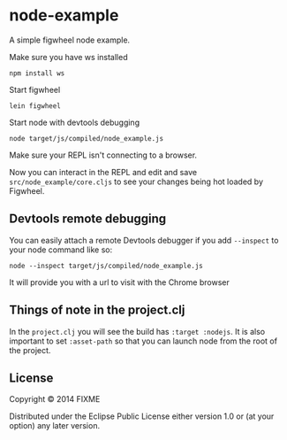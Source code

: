 # node-example

A simple figwheel node example.

Make sure you have ws installed

    npm install ws
	
Start figwheel

    lein figwheel
   
Start node with devtools debugging

    node target/js/compiled/node_example.js

Make sure your REPL isn't connecting to a browser.

Now you can interact in the REPL and edit and save `src/node_example/core.cljs` 
to see your changes being hot loaded by Figwheel.

## Devtools remote debugging 

You can easily attach a remote Devtools debugger if you add
`--inspect` to your node command like so:

    node --inspect target/js/compiled/node_example.js

It will provide you with a url to visit with the Chrome browser

## Things of note in the project.clj

In the `project.clj` you will see the build has `:target :nodejs`.  It
is also important to set `:asset-path` so that you can launch node
from the root of the project.

## License

Copyright © 2014 FIXME

Distributed under the Eclipse Public License either version 1.0 or (at your option) any later version.
